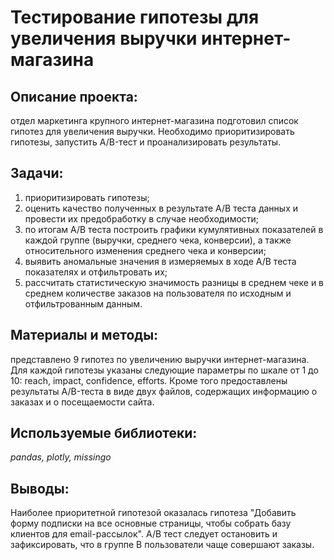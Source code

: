 # Тестирование гипотезы для увеличения выручки интернет-магазина

## Описание проекта: 
отдел маркетинга крупного интернет-магазина подготовил список гипотез для увеличения выручки. Необходимо приоритизировать гипотезы, запустить A/B-тест и проанализировать результаты.

## Задачи:
1. приоритизировать гипотезы;
2. оценить качество полученных в результате A/B теста данных и провести их предобработку в случае необходимости;
3. по итогам A/B теста построить графики кумулятивных показателей в каждой группе (выручки, среднего чека, конверсии), а также относительного изменения среднего чека и конверсии;
4. выявить аномальные значения в измеряемых в ходе A/B теста показателях и отфильтровать их;
5. рассчитать статистическую значимость разницы в среднем чеке и в среднем количестве заказов на пользователя по исходным и отфильтрованным данным.

## Материалы и методы: 
представлено 9 гипотез по увеличению выручки интернет-магазина. Для каждой гипотезы указаны следующие параметры по шкале от 1 до 10: reach, impact, confidence, efforts. Кроме того предоставлены результаты A/B-теста в виде двух файлов, содержащих информацию о заказах и о посещаемости сайта.

## Используемые библиотеки:
*pandas, plotly, missingo*

##  Выводы:
Наиболее приоритетной гипотезой оказалась гипотеза "Добавить форму подписки на все основные страницы, чтобы собрать базу клиентов для email-рассылок". A/B тест следует остановить и зафиксировать, что в группе B пользователи чаще совершают заказы.
